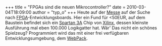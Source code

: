 +++
title = "FPGAs sind die neuen Mikrocontroller?"
date = 2010-03-04T18:09:00
author = "typ_o"
+++
Heute auf der [Messe](http://www.embedded-world.de/de/default.ashx) auf
der Suche nach
[FPGA](http://de.wikipedia.org/wiki/Field_Programmable_Gate_Array)-Entwicklungsboards.
Hier ein Fund für \<50EUR, auf dem Baustein befindet sich ein
[Spartan 3A](http://www.xilinx.com/support/documentation/data_sheets/ds529.pdf)
Chip von [Xilinx](http://en.wikipedia.org/wiki/Xilinx), dessen kleinste
Ausführung mal eben 100.000 Logikgatter hat. Wär' Das nicht ein schönes
Spielzeug? Programmiert wird das mit einer frei verfügbaren
Entwicklungsumgebung, dem
[WebPack](http://www.xilinx.com/support/download/index.htm).

